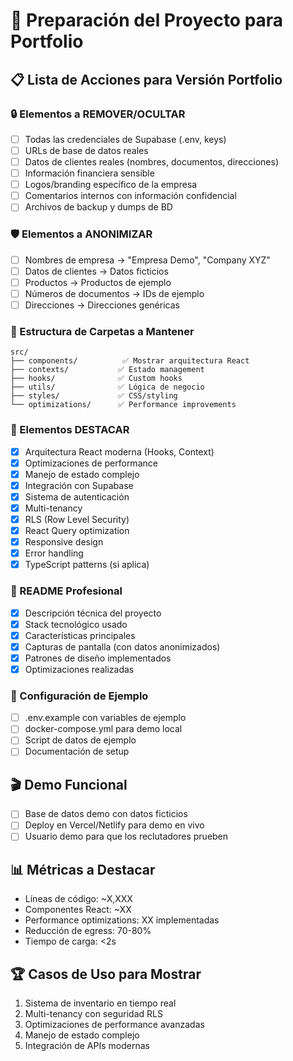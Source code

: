 # 🚀 Preparación del Proyecto para Portfolio

## 📋 Lista de Acciones para Versión Portfolio

### 🔒 Elementos a REMOVER/OCULTAR
- [ ] Todas las credenciales de Supabase (.env, keys)
- [ ] URLs de base de datos reales
- [ ] Datos de clientes reales (nombres, documentos, direcciones)
- [ ] Información financiera sensible
- [ ] Logos/branding específico de la empresa
- [ ] Comentarios internos con información confidencial
- [ ] Archivos de backup y dumps de BD

### 🛡️ Elementos a ANONIMIZAR
- [ ] Nombres de empresa → "Empresa Demo", "Company XYZ"
- [ ] Datos de clientes → Datos ficticios
- [ ] Productos → Productos de ejemplo
- [ ] Números de documentos → IDs de ejemplo
- [ ] Direcciones → Direcciones genéricas

### 📁 Estructura de Carpetas a Mantener
```
src/
├── components/          ✅ Mostrar arquitectura React
├── contexts/           ✅ Estado management
├── hooks/              ✅ Custom hooks
├── utils/              ✅ Lógica de negocio
├── styles/             ✅ CSS/styling
└── optimizations/      ✅ Performance improvements
```

### 🌟 Elementos DESTACAR
- [x] Arquitectura React moderna (Hooks, Context)
- [x] Optimizaciones de performance
- [x] Manejo de estado complejo
- [x] Integración con Supabase
- [x] Sistema de autenticación
- [x] Multi-tenancy
- [x] RLS (Row Level Security)
- [x] React Query optimization
- [x] Responsive design
- [x] Error handling
- [x] TypeScript patterns (si aplica)

### 📝 README Profesional
- [x] Descripción técnica del proyecto
- [x] Stack tecnológico usado
- [x] Características principales
- [x] Capturas de pantalla (con datos anonimizados)
- [x] Patrones de diseño implementados
- [x] Optimizaciones realizadas

### 🔧 Configuración de Ejemplo
- [ ] .env.example con variables de ejemplo
- [ ] docker-compose.yml para demo local
- [ ] Script de datos de ejemplo
- [ ] Documentación de setup

## 🎬 Demo Funcional
- [ ] Base de datos demo con datos ficticios
- [ ] Deploy en Vercel/Netlify para demo en vivo
- [ ] Usuario demo para que los reclutadores prueben

## 📊 Métricas a Destacar
- Líneas de código: ~X,XXX
- Componentes React: ~XX
- Performance optimizations: XX implementadas
- Reducción de egress: 70-80%
- Tiempo de carga: <2s

## 🏆 Casos de Uso para Mostrar
1. Sistema de inventario en tiempo real
2. Multi-tenancy con seguridad RLS
3. Optimizaciones de performance avanzadas
4. Manejo de estado complejo
5. Integración de APIs modernas